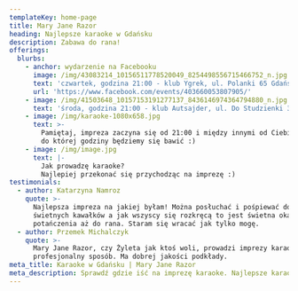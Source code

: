 ```yaml
---
templateKey: home-page
title: Mary Jane Razor
heading: Najlepsze karaoke w Gdańsku
description: Zabawa do rana!
offerings:
  blurbs:
    - anchor: wydarzenie na Facebooku
      image: /img/43083214_10156511778520049_8254498556715466752_n.jpg
      text: 'czwartek, godzina 21:00 - klub Ygrek, ul. Polanki 65 Gdańsk'
      url: 'https://www.facebook.com/events/403660053807905/'
    - image: /img/41503648_10157153191277137_8436146974364794880_n.jpg
      text: 'środa, godzina 21:00 - klub Autsajder, ul. Do Studzienki 34, Gdańsk'
    - image: /img/karaoke-1080x658.jpg
      text: >-
        Pamiętaj, impreza zaczyna się od 21:00 i między innymi od Ciebie zależy,
        do której godziny będziemy się bawić :)
    - image: /img/image.jpg
      text: |-
        Jak prowadzę karaoke?
        Najlepiej przekonać się przychodząc na imprezę :)
testimonials:
  - author: Katarzyna Namroz
    quote: >-
      Najlepsza impreza na jakiej byłam! Można posłuchać i pośpiewać do
      świetnych kawałków a jak wszyscy się rozkręcą to jest świetna okazja do
      potańczenia aż do rana. Staram się wracać jak tylko mogę.
  - author: Przemek Michalczyk
    quote: >-
      Mary Jane Razor, czy Żyleta jak ktoś woli, prowadzi imprezy karaoke w
      profesjonalny sposób. Ma dobrej jakości podkłady.
meta_title: Karaoke w Gdańsku | Mary Jane Razor
meta_description: Sprawdź gdzie iść na imprezę karaoke. Najlepsze karaoke w całym Trójmieście.
---
```


